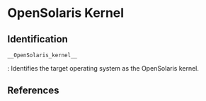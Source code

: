 # OpenSolaris Kernel

## Identification

`__OpenSolaris_kernel__`

:   Identifies the target operating system as the OpenSolaris kernel.

## References
